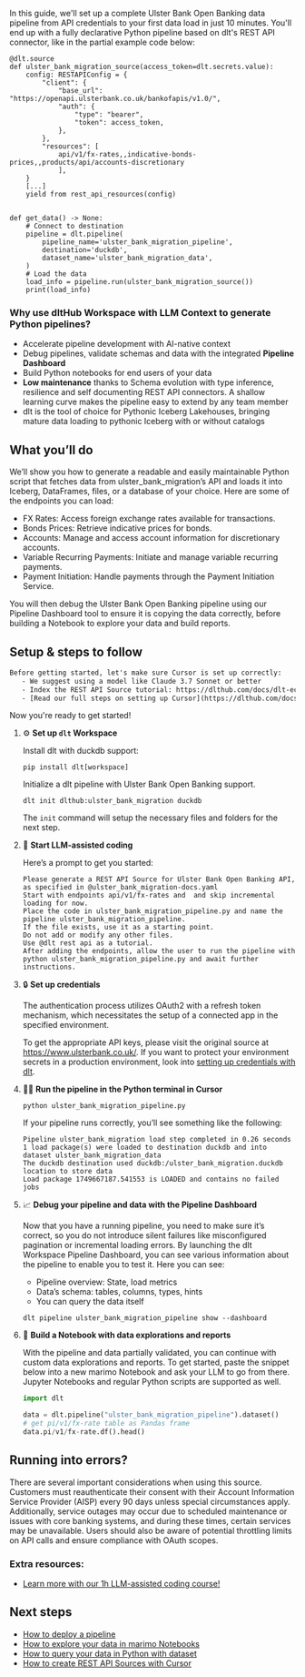 In this guide, we'll set up a complete Ulster Bank Open Banking data pipeline from API credentials to your first data load in just 10 minutes. You'll end up with a fully declarative Python pipeline based on dlt's REST API connector, like in the partial example code below:

```python-outcome
@dlt.source
def ulster_bank_migration_source(access_token=dlt.secrets.value):
    config: RESTAPIConfig = {
        "client": {
            "base_url": "https://openapi.ulsterbank.co.uk/bankofapis/v1.0/",
            "auth": {
                "type": "bearer",
                "token": access_token,
            },
        },
        "resources": [
            api/v1/fx-rates,,indicative-bonds-prices,,products/api/accounts-discretionary
            ],
    }
    [...]
    yield from rest_api_resources(config)


def get_data() -> None:
    # Connect to destination
    pipeline = dlt.pipeline(
        pipeline_name='ulster_bank_migration_pipeline',
        destination='duckdb',
        dataset_name='ulster_bank_migration_data', 
    )
    # Load the data
    load_info = pipeline.run(ulster_bank_migration_source())
    print(load_info) 
```

### Why use dltHub Workspace with LLM Context to generate Python pipelines?

- Accelerate pipeline development with AI-native context
- Debug pipelines, validate schemas and data with the integrated **Pipeline Dashboard**
- Build Python notebooks for end users of your data
- **Low maintenance** thanks to Schema evolution with type inference, resilience and self documenting REST API connectors. A shallow learning curve makes the pipeline easy to extend by any team member
- dlt is the tool of choice for Pythonic Iceberg Lakehouses, bringing mature data loading to pythonic Iceberg with or without catalogs

## What you’ll do

We’ll show you how to generate a readable and easily maintainable Python script that fetches data from ulster_bank_migration’s API and loads it into Iceberg, DataFrames, files, or a database of your choice. Here are some of the endpoints you can load:

- FX Rates: Access foreign exchange rates available for transactions.
- Bonds Prices: Retrieve indicative prices for bonds.
- Accounts: Manage and access account information for discretionary accounts.
- Variable Recurring Payments: Initiate and manage variable recurring payments.
- Payment Initiation: Handle payments through the Payment Initiation Service.

You will then debug the Ulster Bank Open Banking pipeline using our Pipeline Dashboard tool to ensure it is copying the data correctly, before building a Notebook to explore your data and build reports.

## Setup & steps to follow

```default
Before getting started, let's make sure Cursor is set up correctly:
   - We suggest using a model like Claude 3.7 Sonnet or better
   - Index the REST API Source tutorial: https://dlthub.com/docs/dlt-ecosystem/verified-sources/rest_api/ and add it to context as **@dlt rest api**
   - [Read our full steps on setting up Cursor](https://dlthub.com/docs/dlt-ecosystem/llm-tooling/cursor-restapi#23-configuring-cursor-with-documentation)
```

Now you're ready to get started!

1. ⚙️ **Set up `dlt` Workspace**
    
    Install dlt with duckdb support:
    ```shell
    pip install dlt[workspace]
    ```

    Initialize a dlt pipeline with Ulster Bank Open Banking support.
    ```shell
    dlt init dlthub:ulster_bank_migration duckdb
    ```

    The `init` command will setup the necessary files and folders for the next step.
    
2. 🤠 **Start LLM-assisted coding**
    
    Here’s a prompt to get you started:
    
    ```prompt
    Please generate a REST API Source for Ulster Bank Open Banking API, as specified in @ulster_bank_migration-docs.yaml 
    Start with endpoints api/v1/fx-rates and  and skip incremental loading for now. 
    Place the code in ulster_bank_migration_pipeline.py and name the pipeline ulster_bank_migration_pipeline. 
    If the file exists, use it as a starting point. 
    Do not add or modify any other files. 
    Use @dlt rest api as a tutorial. 
    After adding the endpoints, allow the user to run the pipeline with python ulster_bank_migration_pipeline.py and await further instructions.
    ```

    
3. 🔒 **Set up credentials** 
    
    The authentication process utilizes OAuth2 with a refresh token mechanism, which necessitates the setup of a connected app in the specified environment.
    
    To get the appropriate API keys, please visit the original source at https://www.ulsterbank.co.uk/.
    If you want to protect your environment secrets in a production environment, look into [setting up credentials with dlt](https://dlthub.com/docs/walkthroughs/add_credentials).
    
4. 🏃‍♀️ **Run the pipeline in the Python terminal in Cursor**
    
    ```shell
    python ulster_bank_migration_pipeline.py
    ```
    
    If your pipeline runs correctly, you’ll see something like the following:
    
    ```shell
    Pipeline ulster_bank_migration load step completed in 0.26 seconds
    1 load package(s) were loaded to destination duckdb and into dataset ulster_bank_migration_data
    The duckdb destination used duckdb:/ulster_bank_migration.duckdb location to store data
    Load package 1749667187.541553 is LOADED and contains no failed jobs
    ```
    
5. 📈 **Debug your pipeline and data with the Pipeline Dashboard**

    Now that you have a running pipeline, you need to make sure it’s correct, so you do not introduce silent failures like misconfigured pagination or incremental loading errors. By launching the dlt Workspace Pipeline Dashboard, you can see various information about the pipeline to enable you to test it. Here you can see:
    - Pipeline overview: State, load metrics
    - Data’s schema: tables, columns, types, hints
    - You can query the data itself
    
    ```shell
    dlt pipeline ulster_bank_migration_pipeline show --dashboard
    ```
    
6. 🐍 **Build a Notebook with data explorations and reports**

    With the pipeline and data partially validated, you can continue with custom data explorations and reports. To get started, paste the snippet below into a new marimo Notebook and ask your LLM to go from there. Jupyter Notebooks and regular Python scripts are supported as well.

    
    ```python
    import dlt

   data = dlt.pipeline("ulster_bank_migration_pipeline").dataset()
   # get pi/v1/fx-rate table as Pandas frame
   data.pi/v1/fx-rate.df().head()
    ```

## Running into errors?

There are several important considerations when using this source. Customers must reauthenticate their consent with their Account Information Service Provider (AISP) every 90 days unless special circumstances apply. Additionally, service outages may occur due to scheduled maintenance or issues with core banking systems, and during these times, certain services may be unavailable. Users should also be aware of potential throttling limits on API calls and ensure compliance with OAuth scopes.

### Extra resources:

- [Learn more with our 1h LLM-assisted coding course!](https://www.youtube.com/watch?v=GGid70rnJuM)

## Next steps

- [How to deploy a pipeline](https://dlthub.com/docs/walkthroughs/deploy-a-pipeline)
- [How to explore your data in marimo Notebooks](https://dlthub.com/docs/general-usage/dataset-access/marimo)
- [How to query your data in Python with dataset](https://dlthub.com/docs/general-usage/dataset-access/dataset)
- [How to create REST API Sources with Cursor](https://dlthub.com/docs/dlt-ecosystem/llm-tooling/cursor-restapi)